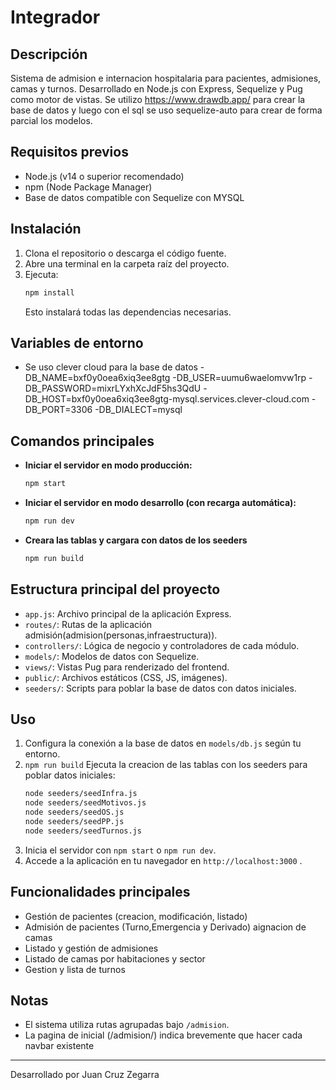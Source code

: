 # Integrador

## Descripción

Sistema de admision e internacion hospitalaria para pacientes, admisiones, camas y turnos. Desarrollado en Node.js con Express, Sequelize y Pug como motor de vistas.
Se utilizo https://www.drawdb.app/ para crear la base de datos y luego con el sql se uso sequelize-auto para crear de forma parcial los modelos.

## Requisitos previos

- Node.js (v14 o superior recomendado)
- npm (Node Package Manager)
- Base de datos compatible con Sequelize con MYSQL

## Instalación

1. Clona el repositorio o descarga el código fuente.
2. Abre una terminal en la carpeta raíz del proyecto.
3. Ejecuta:
   ```sh
   npm install
   ```
   Esto instalará todas las dependencias necesarias.

## Variables de entorno

- Se uso clever cloud para la base de datos
  -DB_NAME=bxf0y0oea6xiq3ee8gtg
  -DB_USER=uumu6waelomvw1rp
  -DB_PASSWORD=mixrLYxhXcJdF5hs3QdU
  -DB_HOST=bxf0y0oea6xiq3ee8gtg-mysql.services.clever-cloud.com
  -DB_PORT=3306
  -DB_DIALECT=mysql

## Comandos principales

- **Iniciar el servidor en modo producción:**
  ```sh
  npm start
  ```
- **Iniciar el servidor en modo desarrollo (con recarga automática):**
  ```sh
  npm run dev
  ```
- **Creara las tablas y cargara con datos de los seeders**
  ```sh
  npm run build
  ```

## Estructura principal del proyecto

- `app.js`: Archivo principal de la aplicación Express.
- `routes/`: Rutas de la aplicación admisión(admision(personas,infraestructura)).
- `controllers/`: Lógica de negocio y controladores de cada módulo.
- `models/`: Modelos de datos con Sequelize.
- `views/`: Vistas Pug para renderizado del frontend.
- `public/`: Archivos estáticos (CSS, JS, imágenes).
- `seeders/`: Scripts para poblar la base de datos con datos iniciales.

## Uso

1. Configura la conexión a la base de datos en `models/db.js` según tu entorno.
2. `npm run build` Ejecuta la creacion de las tablas con los seeders para poblar datos iniciales:
   ```sh
   node seeders/seedInfra.js
   node seeders/seedMotivos.js
   node seeders/seedOS.js
   node seeders/seedPP.js
   node seeders/seedTurnos.js
   ```
3. Inicia el servidor con `npm start` o `npm run dev`.
4. Accede a la aplicación en tu navegador en `http://localhost:3000` .

## Funcionalidades principales

- Gestión de pacientes (creacion, modificación, listado)
- Admisión de pacientes (Turno,Emergencia y Derivado) aignacion de camas
- Listado y gestión de admisiones
- Listado de camas por habitaciones y sector
- Gestion y lista de turnos

## Notas

- El sistema utiliza rutas agrupadas bajo `/admision`.
- La pagina de inicial (/admision/) indica brevemente que hacer cada navbar existente

---

Desarrollado por Juan Cruz Zegarra
